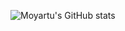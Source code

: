 ![Moyartu's GitHub stats](https://github-readme-stats.vercel.app/api?username=moyartumanley&show_icons=true&theme=onedark&show=reviews,discussions_started,discussions_answered,prs_merged,prs_merged_percentage&bg_color=00000000)

<!--
**moyartumanley/moyartumanley** is a ✨ _special_ ✨ repository because its `README.md` (this file) appears on your GitHub profile.

Here are some ideas to get you started:

- 🔭 I’m currently working on ...
- 🌱 I’m currently learning ...
- 👯 I’m looking to collaborate on ...
- 🤔 I’m looking for help with ...
- 💬 Ask me about ...
- 📫 How to reach me: ...
- 😄 Pronouns: ...
- ⚡ Fun fact: ...
-->
